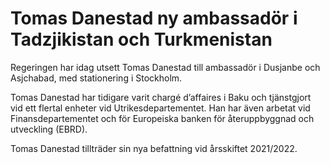 # Tomas Danestad ny ambassadör i Tadzjikistan och Turkmenistan

Regeringen har idag utsett Tomas Danestad till ambassadör i Dusjanbe och Asjchabad, med stationering i Stockholm.

Tomas Danestad har tidigare varit chargé d’affaires i Baku och tjänstgjort vid ett flertal enheter vid Utrikesdepartementet. Han har även arbetat vid Finansdepartementet och för Europeiska banken för återuppbyggnad och utveckling (EBRD).

Tomas Danestad tillträder sin nya befattning vid årsskiftet 2021/2022.

